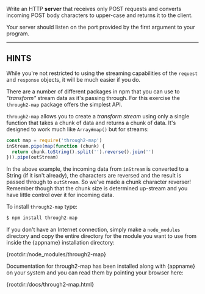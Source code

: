 Write an HTTP **server** that receives only POST requests and converts incoming POST body characters to upper-case and returns it to the client.

Your server should listen on the port provided by the first argument to your program.

----------------------------------------------------------------------
## HINTS

While you're not restricted to using the streaming capabilities of the `request` and `response` objects, it will be much easier if you do.

There are a number of different packages in npm that you can use to *"transform"* stream data as it's passing through. For this exercise the `through2-map` package offers the simplest API.

`through2-map` allows you to create a *transform stream* using only a single function that takes a chunk of data and returns a chunk of data. It's designed to work much like `Array#map()` but for streams:

```js
const map = require('through2-map')
inStream.pipe(map(function (chunk) {
  return chunk.toString().split('').reverse().join('')
})).pipe(outStream)
```

In the above example, the incoming data from `inStream` is converted to a String (if it isn't already), the characters are reversed and the result is passed through to `outStream`. So we've made a chunk character reverser! Remember though that the chunk size is determined up-stream and you have little control over it for incoming data.

To install `through2-map` type:

```sh
$ npm install through2-map
```

If you don't have an Internet connection, simply make a `node_modules` directory and copy the entire directory for the module you want to use from inside the {appname} installation directory:

  {rootdir:/node_modules/through2-map}

Documentation for through2-map has been installed along with {appname} on your system and you can read them by pointing your browser here:

  {rootdir:/docs/through2-map.html}
